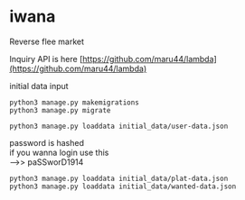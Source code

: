 # iwana
Reverse flee market
  
  Inquiry API is here
  [https://github.com/maru44/lambda](https://github.com/maru44/lambda)


  initial data input

  ```
  python3 manage.py makemigrations
  python3 manage.py migrate
  ```

  ```
  python3 manage.py loaddata initial_data/user-data.json
  ```
  password is hashed<br/>
  if you wanna login use this<br/>
    -->> paSSworD1914

  ```
  python3 manage.py loaddata initial_data/plat-data.json
  python3 manage.py loaddata initial_data/wanted-data.json
  ```